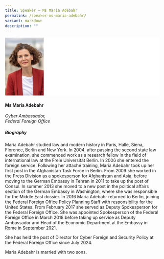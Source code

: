 ```yaml
---
title: Speaker – Ms Maria Adebahr
permalink: /speaker-ms-maria-adebahr/
variant: markdown
description: ""
---
```

![](/images/2024%20speakers/Maria_Adebahr.png)
#### **Ms Maria Adebahr**

*Cyber Ambassador, <br> Federal Foreign Office*

##### **Biography**
Maria Adebahr studied law and modern history in Paris, Halle, Siena, Florence, Berlin and New York. In 2004, after passing the second state law examination, she commenced work as a research fellow in the field of international law at the Freie Universität Berlin. In 2006 she entered the foreign service. Following her attaché training, Maria Adebahr took up her first post in the Afghanistan Task Force in Berlin. From 2009 she worked in the Press Division as a spokesperson for Afghanistan and Asia, before moving to the German Embassy in Tehran in 2011 to take up the post of Consul. In summer 2013 she moved to a new post in the political affairs section of the German Embassy in Washington, where she was responsible for the Middle East dossier. In 2016 Maria Adebahr returned to Berlin, joining the Federal Foreign Office Policy Planning Staff with responsibility for the United States. From February 2017 she served as Deputy Spokesperson for the Federal Foreign Office. She was appointed Spokesperson of the Federal Foreign Office in March 2018 before taking up service as Deputy Ambassador and Head of the Economic Department at the Embassy in Rome in September 2021. 

She has held the post of Director for Cyber Foreign and Security Policy at the Federal Foreign Office since July 2024.

Maria Adebahr is married with two sons. 
